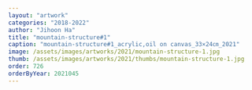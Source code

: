 ```yaml
---
layout: "artwork"
categories: "2018-2022"
author: "Jihoon Ha"
title: "mountain-structure#1"
caption: "mountain-structure#1_acrylic,oil on canvas_33×24㎝_2021"
image: /assets/images/artworks/2021/mountain-structure-1.jpg
thumb: /assets/images/artworks/2021/thumbs/mountain-structure-1.jpg
order: 726
orderByYear: 2021045
---
```

